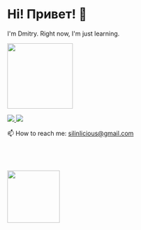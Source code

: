 # Hi! Привет! 👋
I'm Dmitry. Right now, I'm just learning.


<p align='left'>
   <a href="https://github-readme-stats.vercel.app/api?username=silinliclous&show_icons=true&count_private=true">
       <img height=150 src="https://github-readme-stats.vercel.app/api?username=silinliclous&show_icons=true&count_private=true"/></a>
</p>

<p align='left'>
   <a href="https://www.linkedin.com/in/silinlicious/">
       <img src="https://img.shields.io/badge/linkedin-%230077B5.svg?&style=for-the-badge&logo=linkedin&logoColor=white"/>
   </a>
   <a href="https://t.me/silinlicious">
       <img src="https://img.shields.io/badge/Telegram-2CA5E0?style=for-the-badge&logo=telegram&logoColor=white"/>
   </a>
<p align='left'>
   📫 How to reach me: <a href='mailto:silinlicious@gmail.com'>silinlicious@gmail.com</a>
</p>
  
  <br>
  
<div align="left" style="margin: 40px 0">
   <a href="https://github.com/silinliclous/github-profile-views-counter">
       <img width="120px" src="https://komarev.com/ghpvc/?username=silinliclous&color=DE002D">
   </a>
</div>
